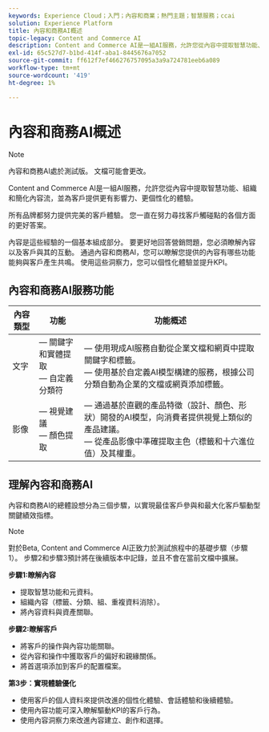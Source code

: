```yaml
---
keywords: Experience Cloud；入門；內容和商業；熱門主題；智慧服務；ccai
solution: Experience Platform
title: 內容和商務AI概述
topic-legacy: Content and Commerce AI
description: Content and Commerce AI是一組AI服務，允許您從內容中提取智慧功能、組織、優化內容流，並向客戶提供更有影響力、更個性化的體驗。
exl-id: 65c527d7-b1bd-414f-aba1-8445676a7052
source-git-commit: ff612f7ef466276757095a3a9a724781eeb6a089
workflow-type: tm+mt
source-wordcount: '419'
ht-degree: 1%

---
```


# 內容和商務AI概述

>[!NOTE]
>
>內容和商務AI處於測試版。 文檔可能會更改。

Content and Commerce AI是一組AI服務，允許您從內容中提取智慧功能、組織和簡化內容流，並為客戶提供更有影響力、更個性化的體驗。

所有品牌都努力提供完美的客戶體驗。 您一直在努力尋找客戶觸碰點的各個方面的更好答案。

內容是這些經驗的一個基本組成部分。 要更好地回答營銷問題，您必須瞭解內容以及客戶與其的互動。 通過內容和商務AI，您可以瞭解您提供的內容有哪些功能能夠與客戶產生共鳴。 使用這些洞察力，您可以個性化體驗並提升KPI。

## 內容和商務AI服務功能

| 內容類型 | 功能 | 功能概述 |
| --- | --- | --- |
| 文字 |  — 關鍵字和實體提取 <br> — 自定義分類符 |  — 使用現成AI服務自動從企業文檔和網頁中提取關鍵字和標籤。 <br>  — 使用基於自定義AI模型構建的服務，根據公司分類自動為企業的文檔或網頁添加標籤。 |
| 影像 |  — 視覺建議 <br>  — 顏色提取 |  — 通過基於直觀的產品特徵（設計、顏色、形狀）開發的AI模型，向消費者提供視覺上類似的產品建議。 <br>  — 從產品影像中準確提取主色（標籤和十六進位值）及其權重。 |

## 理解內容和商務AI

內容和商務AI的總體設想分為三個步驟，以實現最佳客戶參與和最大化客戶驅動型關鍵績效指標。

>[!NOTE]
>
>對於Beta, Content and Commerce AI正致力於測試旅程中的基礎步驟（步驟1）。 步驟2和步驟3預計將在後續版本中記錄，並且不會在當前文檔中擴展。

**步驟1:瞭解內容**
- 提取智慧功能和元資料。
- 組織內容（標籤、分類、組、重複資料消除）。
- 將內容資料與資產關聯。

**步驟2:瞭解客戶**
- 將客戶的操作與內容功能關聯。
- 從內容和操作中獲取客戶的偏好和親緣關係。
- 將首選項添加到客戶的配置檔案。

**第3步：實現體驗優化**
- 使用客戶的個人資料來提供改進的個性化體驗、會話體驗和後續體驗。
- 使用內容功能可深入瞭解驅動KPI的客戶行為。
- 使用內容洞察力來改進內容建立、創作和選擇。
